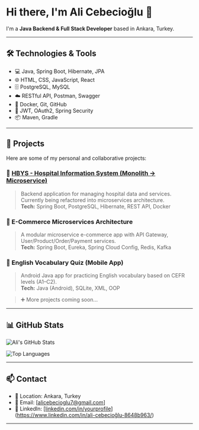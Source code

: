 # Hi there, I'm Ali Cebecioğlu 👋

I'm a  **Java Backend & Full Stack Developer** based in Ankara, Turkey.

---

## 🛠️ Technologies & Tools

- 💻 Java, Spring Boot, Hibernate, JPA  
- 🌐 HTML, CSS, JavaScript, React  
- 🗄️ PostgreSQL, MySQL  
- ☁️ RESTful API, Postman, Swagger  
- 🐳 Docker, Git, GitHub  
- 🔐 JWT, OAuth2, Spring Security  
- 📦 Maven, Gradle

---

## 🔨 Projects

Here are some of my personal and collaborative projects:

### 🏥 [HBYS - Hospital Information System (Monolith → Microservice)](https://github.com/ascyazilim/hospital-monitoring)
> Backend application for managing hospital data and services. Currently being refactored into microservices architecture.  
> **Tech:** Spring Boot, PostgreSQL, Hibernate, REST API, Docker

### 🛒 E-Commerce Microservices Architecture  
> A modular microservice e-commerce app with API Gateway, User/Product/Order/Payment services.  
> **Tech:** Spring Boot, Eureka, Spring Cloud Config, Redis, Kafka

### 📱 English Vocabulary Quiz (Mobile App)  
> Android Java app for practicing English vocabulary based on CEFR levels (A1–C2).  
> **Tech:** Java (Android), SQLite, XML, OOP

> ➕ More projects coming soon...

---

## 📊 GitHub Stats

![Ali's GitHub Stats](https://github-readme-stats.vercel.app/api?username=ascyazilim&show_icons=true&theme=tokyonight)

![Top Languages](https://github-readme-stats.vercel.app/api/top-langs/?username=ascyazilim&layout=compact&theme=tokyonight)

---

## 📫 Contact

- 📍 Location: Ankara, Turkey  
- 📧 Email: [alicebecioglu7@gmail.com]  
- 💼 LinkedIn: [[linkedin.com/in/yourprofile](https://linkedin.com/in/yourprofile)](https://www.linkedin.com/in/ali-cebecioğlu-8648b963/)

---


